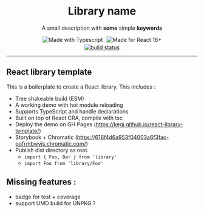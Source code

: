 <h1 align="center">Library name</h1>
<p align="center">A small description with <strong>some</strong> simple <strong>keywords</strong><p>

<div align="center">
  <img alt="Made with Typescript" src="https://img.shields.io/badge/Made%20with-Typescript-2f74c0?style=for-the-badge&logo=typescript&labelColor=#333" style="margin:0 3px">
  <img alt="Made for React 16+"src="https://img.shields.io/badge/Made%20for-React%2016+-5ed3f3?style=for-the-badge&logo=react&labelColor=#333" style="margin:0 3px">
</div>
<div align="center" style="margin-top: 3px">
<a href="https://app.travis-ci.com/github/kegi/react-library-template" target="_blank"><img alt="build status" src="https://img.shields.io/travis/com/kegi/react-library-template?style=flat-square" /></a>
</div>

---

## React library template
This is a boilerplate to create a React library. This includes :

 - Tree shakeable build (ESM)
 - A working demo with hot module reloading
 - Supports TypeScript and handle declarations
 - Built on top of React CRA, compile with tsc
 - Deploy the demo on GH Pages (https://kegi.github.io/react-library-template/)
 - Storybook + Chromatic (https://616f4d6a953f04003a6f3fac-pofrmbwvjs.chromatic.com/)
 - Publish dist directory as root.
   - ```import { Foo, Bar } from 'library'```
   - ```import Foo from 'library/Foo'```

## Missing features :
 - badge for test + coverage
 - support UMD build for UNPKG ?